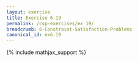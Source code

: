 ```yaml
---
layout: exercise
title: Exercise 6.19
permalink: /csp-exercises/ex_19/
breadcrumb: 6-Constraint-Satisfaction-Problems
canonical_id: ex6.19
---
```


{% include mathjax_support %}

